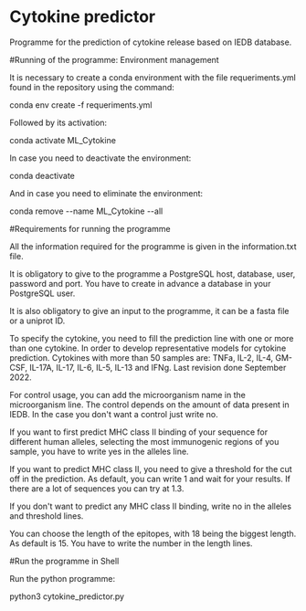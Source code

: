 # Cytokine predictor

Programme for the prediction of cytokine release based on IEDB database.  

#Running of the programme: Environment management

It is necessary to create a conda environment with the file requeriments.yml found in the repository using the command:

conda env create -f requeriments.yml

Followed by its activation:

conda activate ML_Cytokine

In case you need to deactivate the environment:

conda deactivate

And in case you need to eliminate the environment:

conda remove --name ML_Cytokine --all

#Requirements for running the programme

All the information required for the programme is given in the information.txt file. 

It is obligatory to give to the programme a PostgreSQL host, database, user, password and port. You have to create in advance a database in your PostgreSQL user.

It is also obligatory to give an input to the programme, it can be a fasta file or a uniprot ID. 

To specify the cytokine, you need to fill the prediction line with one or more than one cytokine. In order to develop representative models for cytokine prediction. Cytokines with more than 50 samples are: TNFa, IL-2, IL-4, GM-CSF, IL-17A, IL-17, IL-6, IL-5, IL-13 and IFNg. Last revision done September 2022. 

For control usage, you can add the microorganism name in the microorganism line. The control depends on the amount of data present in IEDB. In the case you don't want a control just write no. 

If you want to first predict MHC class II binding of your sequence for different human alleles, selecting the most immunogenic regions of you sample, you have to write yes in the alleles line. 

If you want to predict MHC class II, you need to give a threshold for the cut off in the prediction. As default, you can write 1 and wait for your results. If there are a lot of sequences you can try at 1.3. 

If you don't want to predict any MHC class II binding, write no in the  alleles and threshold lines. 

You can choose the length of the epitopes, with 18 being the biggest length. As default is 15. You have to write the number in the length lines. 

#Run the programme in Shell 

Run the python programme: 

python3 cytokine_predictor.py


